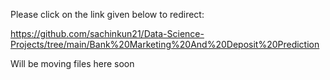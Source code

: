 Please click on the link given below to redirect:


https://github.com/sachinkun21/Data-Science-Projects/tree/main/Bank%20Marketing%20And%20Deposit%20Prediction

Will be moving files here soon


